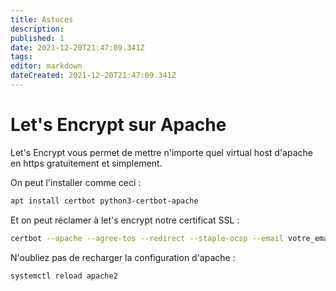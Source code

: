 ```yaml
---
title: Astuces
description: 
published: 1
date: 2021-12-20T21:47:09.341Z
tags: 
editor: markdown
dateCreated: 2021-12-20T21:47:09.341Z
---
```


# Let's Encrypt sur Apache
Let's Encrypt vous permet de mettre n'importe quel virtual host d'apache en https gratuitement et simplement.

On peut l'installer comme ceci :

```bash
apt install certbot python3-certbot-apache
```

Et on peut réclamer à let's encrypt notre certificat SSL :

```bash
certbot --apache --agree-tos --redirect --staple-ocsp --email votre_email@example.com -d subdomain.example.com
```

N'oubliez pas de recharger la configuration d'apache :

```bash
systemctl reload apache2
```